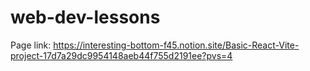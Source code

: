 # web-dev-lessons
Page link: https://interesting-bottom-f45.notion.site/Basic-React-Vite-project-17d7a29dc9954148aeb44f755d2191ee?pvs=4